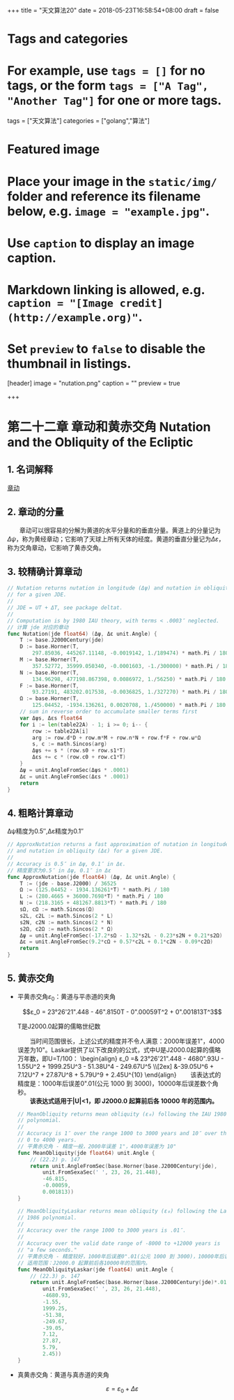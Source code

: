 +++
title = "天文算法20"
date = 2018-05-23T16:58:54+08:00
draft = false

# Tags and categories
# For example, use `tags = []` for no tags, or the form `tags = ["A Tag", "Another Tag"]` for one or more tags.
tags = ["天文算法"]
categories = ["golang","算法"]

# Featured image
# Place your image in the `static/img/` folder and reference its filename below, e.g. `image = "example.jpg"`.
# Use `caption` to display an image caption.
#   Markdown linking is allowed, e.g. `caption = "[Image credit](http://example.org)"`.
# Set `preview` to `false` to disable the thumbnail in listings.
[header]
image = "nutation.png"
caption = ""
preview = true

+++
# 第二十二章 章动和黄赤交角 Nutation and the Obliquity of the Ecliptic

<!--more-->

## 1. 名词解释

[章动](https://zh.wikipedia.org/wiki/%E7%AB%A0%E5%8B%95)

## 2. 章动的分量

　　章动可以很容易的分解为黄道的水平分量和的垂直分量。黄道上的分量记为$Δψ$，称为黄经章动；它影响了天球上所有天体的经度。黄道的垂直分量记为$Δε$，称为交角章动，它影响了黄赤交角。

## 3. 较精确计算章动

```go
// Nutation returns nutation in longitude (Δψ) and nutation in obliquity (Δε)
// for a given JDE.
//
// JDE = UT + ΔT, see package deltat.
//
// Computation is by 1980 IAU theory, with terms < .0003″ neglected.
// 计算 jde 对应的章动
func Nutation(jde float64) (Δψ, Δε unit.Angle) {
	T := base.J2000Century(jde)
	D := base.Horner(T,
		297.85036, 445267.11148, -0.0019142, 1./189474) * math.Pi / 180
	M := base.Horner(T,
		357.52772, 35999.050340, -0.0001603, -1./300000) * math.Pi / 180
	N := base.Horner(T,
		134.96298, 477198.867398, 0.0086972, 1./56250) * math.Pi / 180
	F := base.Horner(T,
		93.27191, 483202.017538, -0.0036825, 1./327270) * math.Pi / 180
	Ω := base.Horner(T,
		125.04452, -1934.136261, 0.0020708, 1./450000) * math.Pi / 180
	// sum in reverse order to accumulate smaller terms first
	var Δψs, Δεs float64
	for i := len(table22A) - 1; i >= 0; i-- {
		row := table22A[i]
		arg := row.d*D + row.m*M + row.n*N + row.f*F + row.ω*Ω
		s, c := math.Sincos(arg)
		Δψs += s * (row.s0 + row.s1*T)
		Δεs += c * (row.c0 + row.c1*T)
	}
	Δψ = unit.AngleFromSec(Δψs * .0001)
	Δε = unit.AngleFromSec(Δεs * .0001)
	return
}
```

## 4. 粗略计算章动

Δψ精度为0.5″,Δε精度为0.1″

```go
// ApproxNutation returns a fast approximation of nutation in longitude (Δψ)
// and nutation in obliquity (Δε) for a given JDE.
//
// Accuracy is 0.5″ in Δψ, 0.1″ in Δε.
// 精度要求为0.5″ in Δψ, 0.1″ in Δε
func ApproxNutation(jde float64) (Δψ, Δε unit.Angle) {
	T := (jde - base.J2000) / 36525
	Ω := (125.04452 - 1934.136261*T) * math.Pi / 180
	L := (280.4665 + 36000.7698*T) * math.Pi / 180
	N := (218.3165 + 481267.8813*T) * math.Pi / 180
	sΩ, cΩ := math.Sincos(Ω)
	s2L, c2L := math.Sincos(2 * L)
	s2N, c2N := math.Sincos(2 * N)
	s2Ω, c2Ω := math.Sincos(2 * Ω)
	Δψ = unit.AngleFromSec(-17.2*sΩ - 1.32*s2L - 0.23*s2N + 0.21*s2Ω)
	Δε = unit.AngleFromSec(9.2*cΩ + 0.57*c2L + 0.1*c2N - 0.09*c2Ω)
	return
}
```

## 5. 黄赤交角

- 平黄赤交角$ε_0$：黄道与平赤道的夹角

    $$ε_0 = 23°26'21".448 - 46".8150T - 0".00059T^2 + 0".001813T^3$$

    T是J2000.0起算的儒略世纪数

    　　当时间范围很长，上述公式的精度并不令人满意：2000年误差1"，4000误差为10"。Laskar提供了以下改良的的公式，式中U是J2000.0起算的儒略万年数，即U=T/100：
    \begin{align}
    ε_0 =& 23°26'21".448 - 4680".93U - 1.55U^2 + 1999.25U^3 - 51.38U^4 - 249.67U^5 \\\\\[2ex]
    &-39.05U^6 + 7.12U^7 + 27.87U^8 + 5.79U^9 + 2.45U^{10}
    \end{align}
    　　该表达式的精度是：1000年后误差0".01(公元 1000 到 3000)，10000年后误差数个角秒。  
    　　**该表达式适用于|U|<1，即 J2000.0 起算前后各 10000 年的范围内。**

    ```go
    // MeanObliquity returns mean obliquity (ε₀) following the IAU 1980
    // polynomial.
    //
    // Accuracy is 1″ over the range 1000 to 3000 years and 10″ over the range
    // 0 to 4000 years.
    // 平黄赤交角 - 精度一般，2000年误差 1"，4000年误差为 10"
    func MeanObliquity(jde float64) unit.Angle {
        // (22.2) p. 147
        return unit.AngleFromSec(base.Horner(base.J2000Century(jde),
            unit.FromSexaSec(' ', 23, 26, 21.448),
            -46.815,
            -0.00059,
            0.001813))
    }

    // MeanObliquityLaskar returns mean obliquity (ε₀) following the Laskar
    // 1986 polynomial.
    //
    // Accuracy over the range 1000 to 3000 years is .01″.
    //
    // Accuracy over the valid date range of -8000 to +12000 years is
    // "a few seconds."
    // 平黄赤交角 - 精度较好，1000年后误差0".01(公元 1000 到 3000)，10000年后误差数个角秒
    // 适用范围：J2000.0 起算前后各10000年的范围内。
    func MeanObliquityLaskar(jde float64) unit.Angle {
        // (22.3) p. 147
        return unit.AngleFromSec(base.Horner(base.J2000Century(jde)*.01,
            unit.FromSexaSec(' ', 23, 26, 21.448),
            -4680.93,
            -1.55,
            1999.25,
            -51.38,
            -249.67,
            -39.05,
            7.12,
            27.87,
            5.79,
            2.45))
    }
    ```

- 真黄赤交角：黄道与真赤道的夹角

    $$ε = ε_0 + Δε$$
